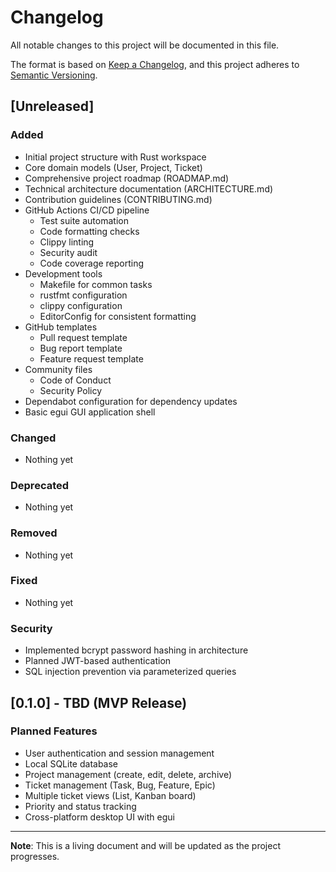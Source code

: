 # Changelog

All notable changes to this project will be documented in this file.

The format is based on [Keep a Changelog](https://keepachangelog.com/en/1.0.0/),
and this project adheres to [Semantic Versioning](https://semver.org/spec/v2.0.0.html).

## [Unreleased]

### Added
- Initial project structure with Rust workspace
- Core domain models (User, Project, Ticket)
- Comprehensive project roadmap (ROADMAP.md)
- Technical architecture documentation (ARCHITECTURE.md)
- Contribution guidelines (CONTRIBUTING.md)
- GitHub Actions CI/CD pipeline
  - Test suite automation
  - Code formatting checks
  - Clippy linting
  - Security audit
  - Code coverage reporting
- Development tools
  - Makefile for common tasks
  - rustfmt configuration
  - clippy configuration
  - EditorConfig for consistent formatting
- GitHub templates
  - Pull request template
  - Bug report template
  - Feature request template
- Community files
  - Code of Conduct
  - Security Policy
- Dependabot configuration for dependency updates
- Basic egui GUI application shell

### Changed
- Nothing yet

### Deprecated
- Nothing yet

### Removed
- Nothing yet

### Fixed
- Nothing yet

### Security
- Implemented bcrypt password hashing in architecture
- Planned JWT-based authentication
- SQL injection prevention via parameterized queries

## [0.1.0] - TBD (MVP Release)

### Planned Features
- User authentication and session management
- Local SQLite database
- Project management (create, edit, delete, archive)
- Ticket management (Task, Bug, Feature, Epic)
- Multiple ticket views (List, Kanban board)
- Priority and status tracking
- Cross-platform desktop UI with egui

---

**Note**: This is a living document and will be updated as the project progresses.
